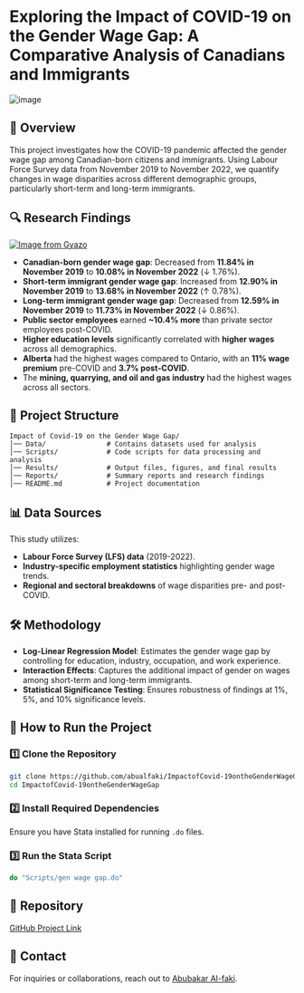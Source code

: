 # Exploring the Impact of COVID-19 on the Gender Wage Gap: A Comparative Analysis of Canadians and Immigrants

![image](https://github.com/user-attachments/assets/55aefbb2-0f60-481e-8547-ff418dab53b9)

## 📌 Overview
This project investigates how the COVID-19 pandemic affected the gender wage gap among Canadian-born citizens and immigrants. Using Labour Force Survey data from November 2019 to November 2022, we quantify changes in wage disparities across different demographic groups, particularly short-term and long-term immigrants.

## 🔍 Research Findings
[![Image from Gyazo](https://i.gyazo.com/39e10eb32e41bf9e885dcce5c8f07d5e.png)](https://gyazo.com/39e10eb32e41bf9e885dcce5c8f07d5e)
- **Canadian-born gender wage gap**: Decreased from **11.84% in November 2019** to **10.08% in November 2022** (↓ 1.76%).
- **Short-term immigrant gender wage gap**: Increased from **12.90% in November 2019** to **13.68% in November 2022** (↑ 0.78%).
- **Long-term immigrant gender wage gap**: Decreased from **12.59% in November 2019** to **11.73% in November 2022** (↓ 0.86%).
- **Public sector employees** earned **~10.4% more** than private sector employees post-COVID.
- **Higher education levels** significantly correlated with **higher wages** across all demographics.
- **Alberta** had the highest wages compared to Ontario, with an **11% wage premium** pre-COVID and **3.7% post-COVID**.
- The **mining, quarrying, and oil and gas industry** had the highest wages across all sectors.

## 📂 Project Structure
```
Impact of Covid-19 on the Gender Wage Gap/
│── Data/               # Contains datasets used for analysis
│── Scripts/            # Code scripts for data processing and analysis
│── Results/            # Output files, figures, and final results
│── Reports/            # Summary reports and research findings
│── README.md           # Project documentation
```

## 📊 Data Sources
This study utilizes:
- **Labour Force Survey (LFS) data** (2019-2022).
- **Industry-specific employment statistics** highlighting gender wage trends.
- **Regional and sectoral breakdowns** of wage disparities pre- and post-COVID.

## 🛠️ Methodology
- **Log-Linear Regression Model**: Estimates the gender wage gap by controlling for education, industry, occupation, and work experience.
- **Interaction Effects**: Captures the additional impact of gender on wages among short-term and long-term immigrants.
- **Statistical Significance Testing**: Ensures robustness of findings at 1%, 5%, and 10% significance levels.

## 🚀 How to Run the Project
### 1️⃣ Clone the Repository
```bash
git clone https://github.com/abualfaki/ImpactofCovid-19ontheGenderWageGap.git
cd ImpactofCovid-19ontheGenderWageGap
```
### 2️⃣ Install Required Dependencies
Ensure you have Stata installed for running `.do` files.

### 3️⃣ Run the Stata Script
```stata
do "Scripts/gen wage gap.do"
```

## 🔗 Repository
[GitHub Project Link](https://github.com/abualfaki/ImpactofCovid-19ontheGenderWageGap)

## 📩 Contact
For inquiries or collaborations, reach out to [Abubakar Al-faki](https://github.com/abualfaki).
